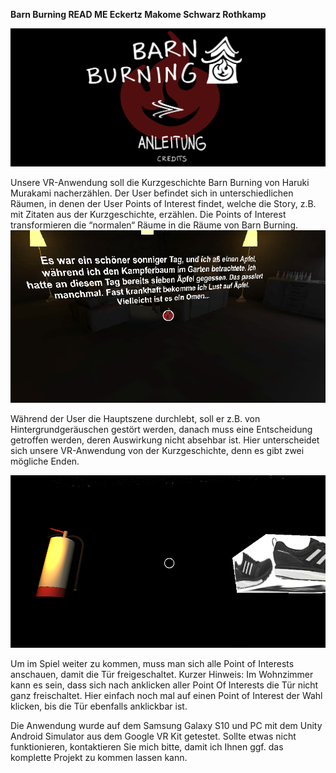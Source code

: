 **Barn Burning READ ME Eckertz Makome Schwarz Rothkamp**

![Titelbild](Screenshots/screenshot1.png)

Unsere VR-Anwendung soll die Kurzgeschichte Barn Burning von Haruki Murakami nacherzählen. Der User befindet sich in unterschiedlichen Räumen, in denen der User Points of Interest findet, welche die Story, z.B. mit Zitaten aus der Kurzgeschichte, erzählen. Die Points of Interest transformieren die “normalen“ Räume in die Räume von Barn Burning.
 ![Screenshot Wohnzimmer](Screenshots/screenshot2.png)

Während der User die Hauptszene durchlebt, soll er z.B. von Hintergrundgeräuschen gestört werden, danach muss eine Entscheidung getroffen werden, deren Auswirkung nicht absehbar ist. Hier unterscheidet sich unsere VR-Anwendung von der Kurzgeschichte, denn es gibt zwei mögliche Enden. 

![Screenshotentscheidung](Screenshots/screenshot3.png)

Um im Spiel weiter zu kommen, muss man sich alle Point of Interests anschauen, damit die Tür freigeschaltet. Kurzer Hinweis: Im Wohnzimmer kann es sein, dass sich nach anklicken aller Point Of Interests die Tür nicht ganz freischaltet. Hier einfach noch mal auf einen Point of Interest der Wahl klicken, bis die Tür ebenfalls anklickbar ist.

Die Anwendung wurde auf dem Samsung Galaxy S10 und PC mit dem Unity Android Simulator aus dem Google VR Kit getestet. Sollte etwas nicht funktionieren, kontaktieren Sie mich bitte, damit ich Ihnen ggf. das komplette Projekt zu kommen lassen kann. 
